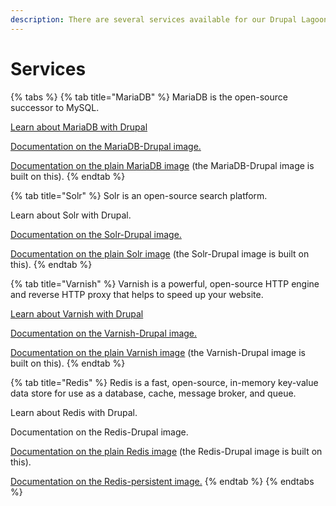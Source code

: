 ```yaml
---
description: There are several services available for our Drupal Lagoon images.
---
```


# Services

{% tabs %}
{% tab title="MariaDB" %}
MariaDB is the open-source successor to MySQL.

[Learn about MariaDB with Drupal](mariadb.md)

[Documentation on the MariaDB-Drupal image.](../../docker-images/mariadb/mariadb-drupal.md)

[Documentation on the plain MariaDB image](../../docker-images/mariadb/) \(the MariaDB-Drupal image is built on this\).
{% endtab %}

{% tab title="Solr" %}
 Solr is an open-source search platform.

Learn about Solr with Drupal.

[Documentation on the Solr-Drupal image.](../../docker-images/solr/solr-drupal.md)

[Documentation on the plain Solr image](../../docker-images/solr/) \(the Solr-Drupal image is built on this\).
{% endtab %}

{% tab title="Varnish" %}
Varnish is a powerful, open-source HTTP engine and reverse HTTP proxy that helps to speed up your website. 

[Learn about Varnish with Drupal](varnish.md)

[Documentation on the Varnish-Drupal image.](../../docker-images/varnish/varnish-drupal.md)

[Documentation on the plain Varnish image](../../docker-images/varnish/) \(the Varnish-Drupal image is built on this\).
{% endtab %}

{% tab title="Redis" %}
Redis is a fast, open-source, in-memory key-value data store for use as a database, cache, message broker, and queue.

Learn about Redis with Drupal.

Documentation on the Redis-Drupal image.

[Documentation on the plain Redis image](../../docker-images/varnish/) \(the Redis-Drupal image is built on this\).

[Documentation on the Redis-persistent image.](../../docker-images/redis/redis-persistent.md)
{% endtab %}
{% endtabs %}



